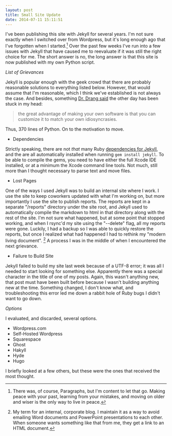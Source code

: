 ```yaml
---
layout: post
title: Small Site Update
date: 2014-07-11 15:11:51
---
```


I've been publishing this site with Jekyll for several years. I'm not sure exactly when I switched over from Wordpress, but it's long enough ago that I've forgotten when I started.[^footer] Over the past few weeks I've run into a few issues with Jekyll that have caused me to reevaluate if it was still the right choice for me. The short answer is no, the long answer is that this site is now published with my own Python script. 

*List of Grievances*

Jekyll is popular enough with the geek crowd that there are probably reasonable solutions to everything listed below. However, that would assume that I'm reasonable, which I think we've established is not always the case. And besides, something [Dr. Drang said][1] the other day has been stuck in my head:

> the great advantage of making your own software is that you can customize it to match your own idiosyncrasies. 

Thus, 370 lines of Python. On to the motivation to move. 

* Dependencies

Strictly speaking, there are not *that* many Ruby [dependencies for Jekyll][2], and the are all automatically installed when running `gem install jekyll`. To be able to compile the gems, you need to have either the full Xcode IDE installed, or at a minimum the Xcode command line tools. Not much, still more than I thought necessary to parse text and move files.  

* Lost Pages

One of the ways I used Jekyll was to build an internal site where I work. I use the site to keep coworkers updated with what I'm working on, but more importantly I use the site to publish reports. The reports are kept in a separate "/reports" directory under the site root, and Jekyll used to automatically compile the markdown to html in that directory along with the rest of the site. I'm not sure what happened, but at some point that stopped working, and when I rsync'd my site using the "--delete" flag, all my reports were gone. Luckily, I had a backup so I was able to quickly restore the reports, but once I realized what had happened I had to rethink my "modern living document". [^footer2] A process I was in the middle of when I encountered the next grievance. 

* Failure to Build Site

Jekyll failed to build my site last week because of a UTF-8 error; it was all I needed to start looking for something else. Apparently there was a special character in the title of one of my posts. Again, this wasn't anything new, that post must have been built before because I wasn't building anything new at the time. Something changed, I don't know what, and troubleshooting this error led me down a rabbit hole of Ruby bugs I didn't want to go down. 

*Options*

I evaluated, and discarded, several options.

* Wordpress.com
* Self-Hosted Wordpress
* Squarespace
* Ghost
* Hakyll
* Hyde
* Hugo

I briefly looked at a few others, but these were the ones that received the most thought. 


















[^footer]: There was, of course, Paragraphs, but I'm content to let that go. Making peace with your past, learning from your mistakes, and moving on older and wiser is the only way to live in peace. 

[^footer2]: My term for an internal, corporate blog. I maintain it as a way to avoid emailing Word documents and PowerPoint presentations to each other. When someone wants something like that from me, they get a link to an HTML document.


[1]: http://www.leancrew.com/all-this/2014/07/displaying-multiple-images-in-twitter/
[2]: https://gemnasium.com/jekyll/jekyll
